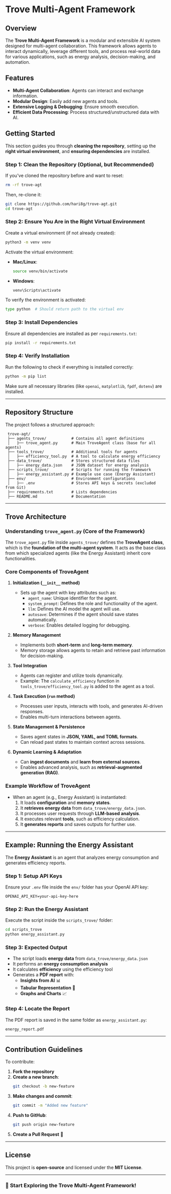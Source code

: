 # Trove Multi-Agent Framework

## Overview
The **Trove Multi-Agent Framework** is a modular and extensible AI system designed for multi-agent collaboration. This framework allows agents to interact dynamically, leverage different tools, and process real-world data for various applications, such as energy analysis, decision-making, and automation.

## Features
- **Multi-Agent Collaboration**: Agents can interact and exchange information.
- **Modular Design**: Easily add new agents and tools.
- **Extensive Logging & Debugging**: Ensure smooth execution.
- **Efficient Data Processing**: Process structured/unstructured data with AI.

## Getting Started
This section guides you through **cleaning the repository**, setting up the **right virtual environment**, and **ensuring dependencies** are installed.

### Step 1: **Clean the Repository (Optional, but Recommended)**
If you've cloned the repository before and want to reset:
```sh
rm -rf trove-agt
```
Then, re-clone it:
```sh
git clone https://github.com/hari8g/trove-agt.git
cd trove-agt
```

### Step 2: **Ensure You Are in the Right Virtual Environment**
Create a virtual environment (if not already created):
```sh
python3 -m venv venv
```
Activate the virtual environment:
- **Mac/Linux**:
  ```sh
  source venv/bin/activate
  ```
- **Windows**:
  ```sh
  venv\Scripts\activate
  ```

To verify the environment is activated:
```sh
type python  # Should return path to the virtual env
```

### Step 3: **Install Dependencies**
Ensure all dependencies are installed as per `requirements.txt`:
```sh
pip install -r requirements.txt
```

### Step 4: **Verify Installation**
Run the following to check if everything is installed correctly:
```sh
python -m pip list
```
Make sure all necessary libraries (like `openai`, `matplotlib`, `fpdf`, `dotenv`) are installed.

---
## Repository Structure

The project follows a structured approach:
```
 trove-agt/
 ├── agents_trove/           # Contains all agent definitions
 │   ├── trove_agent.py      # Main TroveAgent class (base for all agents)
 ├── tools_trove/            # Additional tools for agents
 │   ├── efficiency_tool.py  # A tool to calculate energy efficiency
 ├── data_trove/             # Stores structured data files
 │   ├── energy_data.json    # JSON dataset for energy analysis
 ├── scripts_trove/          # Scripts for running the framework
 │   ├── energy_assistant.py # Example use case (Energy Assistant)
 ├── env/                    # Environment configurations
 │   ├── .env                # Stores API keys & secrets (excluded from Git)
 ├── requirements.txt        # Lists dependencies
 ├── README.md               # Documentation
```
---
## Trove Architecture
### **Understanding `trove_agent.py` (Core of the Framework)**
The `trove_agent.py` file inside `agents_trove/` defines the **TroveAgent class**, which is the **foundation of the multi-agent system**. It acts as the base class from which specialized agents (like the Energy Assistant) inherit core functionalities.

### **Core Components of TroveAgent**
1. **Initialization (`__init__` method)**
   - Sets up the agent with key attributes such as:
     - `agent_name`: Unique identifier for the agent.
     - `system_prompt`: Defines the role and functionality of the agent.
     - `llm`: Defines the AI model the agent will use.
     - `autosave`: Determines if the agent should save states automatically.
     - `verbose`: Enables detailed logging for debugging.
   
2. **Memory Management**
   - Implements both **short-term** and **long-term memory**.
   - Memory storage allows agents to retain and retrieve past information for decision-making.
   
3. **Tool Integration**
   - Agents can register and utilize tools dynamically.
   - Example: The `calculate_efficiency` function in `tools_trove/efficiency_tool.py` is added to the agent as a tool.
   
4. **Task Execution (`run` method)**
   - Processes user inputs, interacts with tools, and generates AI-driven responses.
   - Enables multi-turn interactions between agents.
   
5. **State Management & Persistence**
   - Saves agent states in **JSON, YAML, and TOML formats**.
   - Can reload past states to maintain context across sessions.
   
6. **Dynamic Learning & Adaptation**
   - Can **ingest documents** and **learn from external sources**.
   - Enables advanced analysis, such as **retrieval-augmented generation (RAG)**.

### **Example Workflow of TroveAgent**
- When an agent (e.g., Energy Assistant) is instantiated:
  1. It loads **configuration** and **memory states**.
  2. It **retrieves energy data** from `data_trove/energy_data.json`.
  3. It processes user requests through **LLM-based analysis**.
  4. It executes relevant **tools**, such as efficiency calculation.
  5. It **generates reports** and saves outputs for further use.

---
## Example: Running the Energy Assistant
The **Energy Assistant** is an agent that analyzes energy consumption and generates efficiency reports.

### **Step 1: Setup API Keys**
Ensure your `.env` file inside the `env/` folder has your OpenAI API key:
```
OPENAI_API_KEY=your-api-key-here
```

### **Step 2: Run the Energy Assistant**
Execute the script inside the `scripts_trove/` folder:
```sh
cd scripts_trove
python energy_assistant.py
```

### **Step 3: Expected Output**
- The script loads **energy data** from `data_trove/energy_data.json`
- It performs an **energy consumption analysis**
- It calculates **efficiency** using the efficiency tool
- Generates a **PDF report** with:
  - **Insights from AI** 📊
  - **Tabular Representation** 📝
  - **Graphs and Charts** 📈

### **Step 4: Locate the Report**
The PDF report is saved in the same folder as `energy_assistant.py`:
```
energy_report.pdf
```

---
## Contribution Guidelines
To contribute:
1. **Fork the repository**
2. **Create a new branch**:
   ```sh
   git checkout -b new-feature
   ```
3. **Make changes and commit**:
   ```sh
   git commit -m "Added new feature"
   ```
4. **Push to GitHub**:
   ```sh
   git push origin new-feature
   ```
5. **Create a Pull Request** 🚀

---
## License
This project is **open-source** and licensed under the **MIT License**.

---
### 🚀 **Start Exploring the Trove Multi-Agent Framework!**

